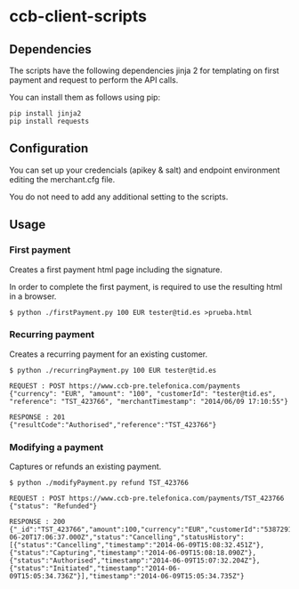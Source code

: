 ccb-client-scripts
==================

## Dependencies

The scripts have the following dependencies jinja 2 for templating on first payment and request to perform the API calls.

You can install them as follows using pip:

```
pip install jinja2
pip install requests
```

## Configuration

You can set up your credencials (apikey & salt) and endpoint environment editing the merchant.cfg file.

You do not need to add any additional setting to the scripts.


## Usage 

### First payment

Creates a first payment html page including the signature.  

In order to complete the first payment, is required to use the resulting html in a browser.


```
$ python ./firstPayment.py 100 EUR tester@tid.es >prueba.html
```

### Recurring payment

Creates a recurring payment for an existing customer.

```
$ python ./recurringPayment.py 100 EUR tester@tid.es

REQUEST : POST https://www.ccb-pre.telefonica.com/payments
{"currency": "EUR", "amount": "100", "customerId": "tester@tid.es", "reference": "TST_423766", "merchantTimestamp": "2014/06/09 17:10:55"}

RESPONSE : 201
{"resultCode":"Authorised","reference":"TST_423766"}
```

### Modifying a payment

Captures or refunds an existing payment.

```
$ python ./modifyPayment.py refund TST_423766

REQUEST : POST https://www.ccb-pre.telefonica.com/payments/TST_423766
{"status": "Refunded"}

RESPONSE : 200
{"_id":"TST_423766","amount":100,"currency":"EUR","customerId":"538729107515b24afc4573d4","description":"","merchantId":"52e7cd3c9e29efe120c6ca63","merchantTimestamp":"2009-06-20T17:06:37.000Z","status":"Cancelling","statusHistory":[{"status":"Cancelling","timestamp":"2014-06-09T15:08:32.451Z"},{"status":"Capturing","timestamp":"2014-06-09T15:08:18.090Z"},{"status":"Authorised","timestamp":"2014-06-09T15:07:32.204Z"},{"status":"Initiated","timestamp":"2014-06-09T15:05:34.736Z"}],"timestamp":"2014-06-09T15:05:34.735Z"}
```
